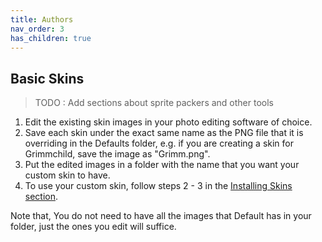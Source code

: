 ```yaml
---
title: Authors
nav_order: 3
has_children: true
---
```


## Basic Skins

> TODO : Add sections about sprite packers and other tools

1. Edit the existing skin images in your photo editing software of choice.
2. Save each skin under the exact same name as the PNG file that it is overriding in the Defaults folder, e.g. if you 
   are creating a skin for Grimmchild, save the image as "Grimm.png".
3. Put the edited images in a folder with the name that you want your custom skin to have.
4. To use your custom skin, follow steps 2 - 3 in the [Installing Skins section](../user/skins.md).

Note that, You do not need to have all the images that Default has in your folder, just the ones you edit will suffice.
